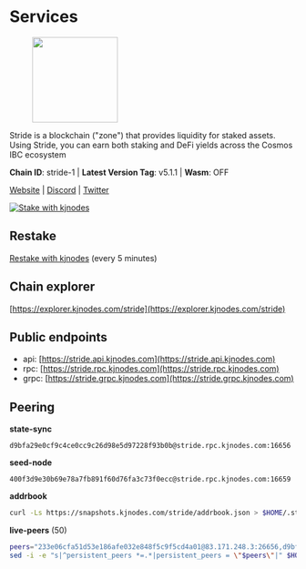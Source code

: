 # Services

<figure><img src="https://raw.githubusercontent.com/kj89/testnet_manuals/main/pingpub/logos/stride.png" width="150" alt=""><figcaption></figcaption></figure>

Stride is a blockchain ("zone") that provides liquidity for staked assets.  Using Stride, you can earn both staking and DeFi yields across the Cosmos IBC ecosystem

**Chain ID**: stride-1 | **Latest Version Tag**: v5.1.1 | **Wasm**: OFF

[Website](https://stride.zone) | [Discord](https://discord.gg/mzQZ8dAE7u) | [Twitter](https://twitter.com/stride_zone)

[![Stake with kjnodes](https://i.ibb.co/cr44Q8j/button-stake-with-kjnodes.png)](https://restake.app/stride/stridevaloper1j8gkhtllnp252l6g6zwzea30e7pvzqttr9768n)

## Restake

[Restake with kjnodes](https://restake.app/stride/stridevaloper1j8gkhtllnp252l6g6zwzea30e7pvzqttr9768n) (every 5 minutes)
## Chain explorer
[https://explorer.kjnodes.com/stride](https://explorer.kjnodes.com/stride)

## Public endpoints

* api: [https://stride.api.kjnodes.com](https://stride.api.kjnodes.com)
* rpc: [https://stride.rpc.kjnodes.com](https://stride.rpc.kjnodes.com)
* grpc: [https://stride.grpc.kjnodes.com](https://stride.grpc.kjnodes.com)

## Peering

**state-sync**

```text
d9bfa29e0cf9c4ce0cc9c26d98e5d97228f93b0b@stride.rpc.kjnodes.com:16656
```

**seed-node**

```text
400f3d9e30b69e78a7fb891f60d76fa3c73f0ecc@stride.rpc.kjnodes.com:16659
```

**addrbook**
```bash
curl -Ls https://snapshots.kjnodes.com/stride/addrbook.json > $HOME/.stride/config/addrbook.json
```

**live-peers** (50)
```bash
peers="233e06cfa51d53e186afe032e848f5c9f5cd4a01@83.171.248.3:26656,d9bfa29e0cf9c4ce0cc9c26d98e5d97228f93b0b@65.109.88.38:16656,fb24bc1de8c563e822897fba89bf150c602f3123@198.244.178.213:26656,2254e6968e5c7ebc98ef5b79b388502fa44e10e1@5.161.134.44:26656,8fff37214fb0ef622f1c09dccb22d6321e004c3e@109.123.242.163:50056,f602040562935873815a5ac23cb1ac7dd8821b76@176.9.22.117:26656,a7d96dc929824613315dcc1c90fee119f28cc51f@164.152.160.155:26656,5383a21cf2d5e513aea2c3e430133f31aa2e5d00@138.201.32.103:26656,e821acdaf0c7a3c60ea3cd4eb4a98a62dad06f58@43.201.12.41:26656,5093547fdf0430143ac66b4ee55d80e6542a6c10@217.174.247.163:26656,e1b058e5cfa2b836ddaa496b10911da62dcf182e@138.201.8.248:26656,a77173bc4f4171fec0ac56b37c18e0ba6e5f80a4@65.108.226.44:31656,ea6a7b2f366bc343f0670f1673fd86001dd08eb0@65.108.122.246:26636,05eec003db41d7ff47a317ef59f83e31bdca23c3@78.107.234.44:26656,e726816f42831689eab9378d5d577f1d06d25716@176.9.188.21:26656,6856de6f0c70a850db2b58deb43d568fced4a524@35.208.80.214:26656,222b5f1f8f8b4933c1913818ab2b7379c282b4e2@65.108.75.107:11656,9ee75491e354965d8bfd8434aa093f8613bc1dce@65.108.238.103:12256,6e50791af47369e3afd1458fe73c6b6337ba460f@185.215.166.166:26656,a3f95b0b15c31a68a7535f6068c4e14b95e90dcf@65.109.92.240:21016,f5e00226bf8a3854ba06e9b2f2e9b9ac0ecc8414@146.59.52.39:24095,a757fc9ea95a7f643d392ec9fdaa31cbf06e76d9@195.3.221.21:12256,f8e2f80a8c58e6f53cc4940f5f1eac55c9067480@35.247.153.164:26656,34c7cc0cf4214fb3ee95d2198c4c9b1184dea176@65.108.137.36:26656,463b1dc6903455575079572fb23407be586f2a4b@185.16.39.37:26656,04b797b5a56fb939a97a3c7d9c3230d09b85e8d7@93.189.30.118:26656,d5035bd01baef508402b8649a33afc7b0fd190f1@141.95.72.74:24095,44e797771bff124693e63a8ec331d42873cf2ae2@95.217.202.49:35656,540695dec821c5861a01ec0c40b4ec9d9769a56d@65.108.9.164:16656,698ecde23465c1d01d02cc364f36426d259ba1f0@192.99.247.170:26656,d77e7918b9f9e21ee60a8e03075ca3e5f7353912@162.55.4.253:26656,d36ac7580cc8907a00b0add8c3b047caea6df4ed@107.155.67.202:26636,cd680cc992983e5c8244b5529034a2e362e7a6d3@93.159.134.157:26656,8d7d0f32d53467c4d5e8871faf4ec58ea970fed2@157.90.179.182:26456,0198f6d3ebe7bed4d176558a2ce8d341531f3e7b@74.80.183.130:26653,1cae39c47b17593e92732f53d420acb7df0813b4@35.193.84.64:26656,ebc272824924ea1a27ea3183dd0b9ba713494f83@185.16.39.158:26886,d95477fd745d8a5e4b3d9052149d28a5dc447a88@35.206.158.54:26656,8ade90b45b991088c92e8583e8bc93589d6cd81e@84.244.95.247:26656,4e1c2471efb89239fb04a4b75f9f87177fd91d00@95.217.151.243:26656,f452fbafd9c5dd0ce7c0ecd6bf2ba413aedb88aa@65.108.229.244:36656,950da031d9536b9fbd0e9f0c70d65740d11d0111@192.118.76.122:26626,e3eec2c5caa8723b9ee873a2c2fb3124bd083c1d@65.108.200.49:26996,6831d67983cf5ebcb44da01737ccd6ccbd15c08e@193.70.47.90:12256,7b59248957e391dfb6c1ba71fe4cbf471ca14fc2@65.108.97.58:16656,7ef5ff00fe94933b8ba4b7ae4a8632ece5db11df@35.203.189.148:26656,f5732d5a406bdbbf08acad017c0993c0aa8ebe70@34.145.16.183:26656,18704d8ffb35d412adb3fb8eea62c894cf175e75@86.48.26.130:26656,befab97d41e02ea4e759eda3de9e30e77b95b55b@34.68.135.121:26656,ad6700400ff6a76b442e96e772e1f1d641bd3560@35.202.81.184:26656"
sed -i -e "s|^persistent_peers *=.*|persistent_peers = \"$peers\"|" $HOME/.stride/config/config.toml
```
